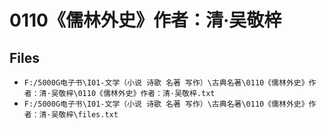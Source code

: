 # 0110《儒林外史》作者：清·吴敬梓

## Files

- `F:/5000G电子书\I01-文学（小说 诗歌 名著 写作）\古典名著\0110《儒林外史》作者：清·吴敬梓\0110《儒林外史》作者：清·吴敬梓.txt`
- `F:/5000G电子书\I01-文学（小说 诗歌 名著 写作）\古典名著\0110《儒林外史》作者：清·吴敬梓\files.txt`
